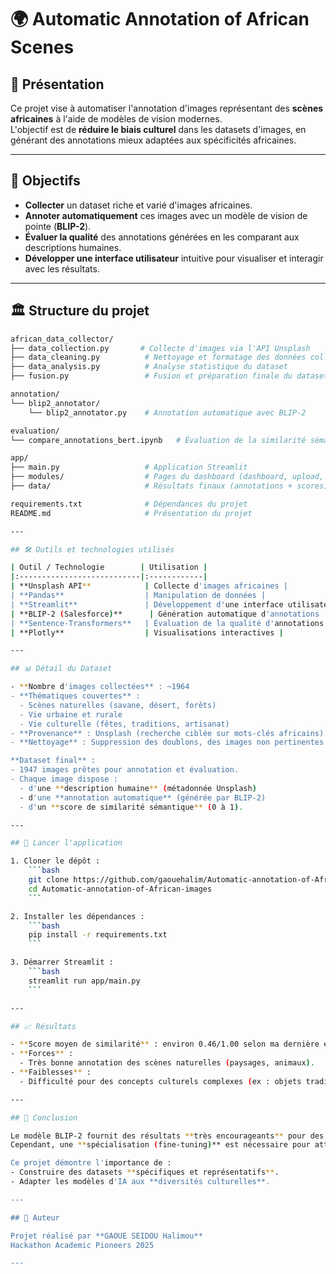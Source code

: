# 🌍 Automatic Annotation of African Scenes

## 📜 Présentation

Ce projet vise à automatiser l'annotation d'images représentant des **scènes africaines** à l'aide de modèles de vision modernes.  
L'objectif est de **réduire le biais culturel** dans les datasets d'images, en générant des annotations mieux adaptées aux spécificités africaines.

---

## 🎯 Objectifs

- **Collecter** un dataset riche et varié d'images africaines.
- **Annoter automatiquement** ces images avec un modèle de vision de pointe (**BLIP-2**).
- **Évaluer la qualité** des annotations générées en les comparant aux descriptions humaines.
- **Développer une interface utilisateur** intuitive pour visualiser et interagir avec les résultats.

---

## 🏛️ Structure du projet

```bash
african_data_collector/
├── data_collection.py       # Collecte d'images via l'API Unsplash
├── data_cleaning.py          # Nettoyage et formatage des données collectées
├── data_analysis.py          # Analyse statistique du dataset
├── fusion.py                 # Fusion et préparation finale du dataset

annotation/
└── blip2_annotator/
    └── blip2_annotator.py    # Annotation automatique avec BLIP-2

evaluation/
└── compare_annotations_bert.ipynb   # Évaluation de la similarité sémantique avec BERT

app/
├── main.py                   # Application Streamlit
├── modules/                  # Pages du dashboard (dashboard, upload, about)
├── data/                     # Résultats finaux (annotations + scores)

requirements.txt              # Dépendances du projet
README.md                     # Présentation du projet

---

## 🛠️ Outils et technologies utilisés

| Outil / Technologie        | Utilisation |
|:---------------------------|:------------|
| **Unsplash API**            | Collecte d'images africaines |
| **Pandas**                  | Manipulation de données |
| **Streamlit**               | Développement d'une interface utilisateur web |
| **BLIP-2 (Salesforce)**      | Génération automatique d'annotations |
| **Sentence-Transformers**   | Évaluation de la qualité d'annotations |
| **Plotly**                  | Visualisations interactives |

---

## 📊 Détail du Dataset

- **Nombre d'images collectées** : ~1964
- **Thématiques couvertes** :
  - Scènes naturelles (savane, désert, forêts)
  - Vie urbaine et rurale
  - Vie culturelle (fêtes, traditions, artisanat)
- **Provenance** : Unsplash (recherche ciblée sur mots-clés africains)
- **Nettoyage** : Suppression des doublons, des images non pertinentes.

**Dataset final** :  
- 1947 images prêtes pour annotation et évaluation.
- Chaque image dispose :
  - d'une **description humaine** (métadonnée Unsplash)
  - d'une **annotation automatique** (générée par BLIP-2)
  - d'un **score de similarité sémantique** (0 à 1).

---

## 🚀 Lancer l'application

1. Cloner le dépôt :
    ```bash
    git clone https://github.com/gaouehalim/Automatic-annotation-of-African-images.git
    cd Automatic-annotation-of-African-images
    ```

2. Installer les dépendances :
    ```bash
    pip install -r requirements.txt
    ```

3. Démarrer Streamlit :
    ```bash
    streamlit run app/main.py
    ```

---

## 📈 Résultats

- **Score moyen de similarité** : environ 0.46/1.00 selon ma dernière évaluation.
- **Forces** :
  - Très bonne annotation des scènes naturelles (paysages, animaux).
- **Faiblesses** :
  - Difficulté pour des concepts culturels complexes (ex : objets traditionnels rares).

---

## 📢 Conclusion

Le modèle BLIP-2 fournit des résultats **très encourageants** pour des scènes génériques.  
Cependant, une **spécialisation (fine-tuning)** est nécessaire pour atteindre un niveau expert sur des contenus **culturellement riches et spécifiques à l'Afrique**.

Ce projet démontre l'importance de :
- Construire des datasets **spécifiques et représentatifs**.
- Adapter les modèles d'IA aux **diversités culturelles**.

---

## 👤 Auteur

Projet réalisé par **GAOUE SEIDOU Halimou**  
Hackathon Academic Pioneers 2025

---

